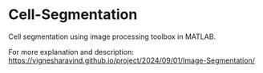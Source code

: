 # Cell-Segmentation
Cell segmentation using image processing toolbox in MATLAB. 

For more explanation and description: 
https://vignesharavind.github.io/project/2024/09/01/Image-Segmentation/
